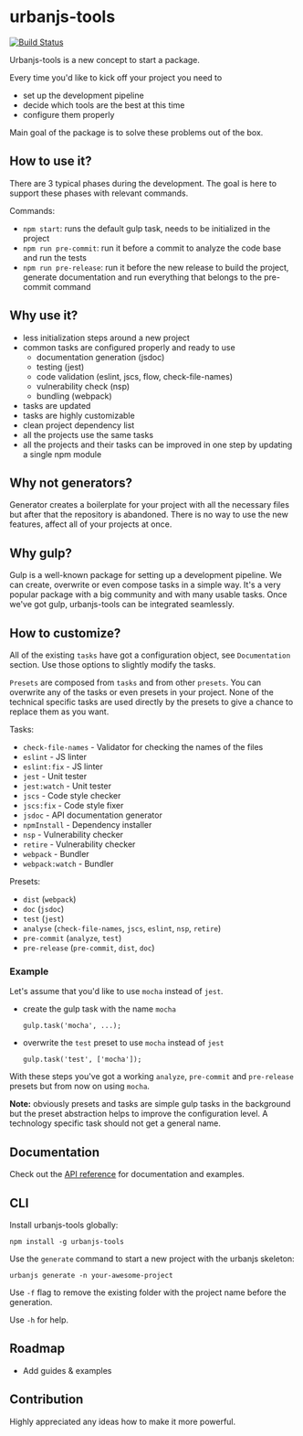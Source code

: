 # urbanjs-tools
[![Build Status](https://travis-ci.org/urbanjs/tools.svg?branch=master)](https://travis-ci.org/urbanjs/tools)

Urbanjs-tools is a new concept to start a package.

Every time you'd like to kick off your project you
need to
- set up the development pipeline
- decide which tools are the best at this time
- configure them properly

Main goal of the package is to solve these problems out of the box.

## How to use it?

There are 3 typical phases during the development. The goal is here to support
these phases with relevant commands.

Commands:
- `npm start`: runs the default gulp task, needs to be initialized in the project
- `npm run pre-commit`: run it before a commit to analyze the code base and run the tests
- `npm run pre-release`: run it before the new release to build the project,
generate documentation and run everything that belongs to the pre-commit command

## Why use it?
- less initialization steps around a new project
- common tasks are configured properly and ready to use
    - documentation generation (jsdoc)
    - testing (jest)
    - code validation (eslint, jscs, flow, check-file-names)
    - vulnerability check (nsp)
    - bundling (webpack)
- tasks are updated
- tasks are highly customizable
- clean project dependency list
- all the projects use the same tasks
- all the projects and their tasks can be improved in one step
  by updating a single npm module

## Why not generators?

Generator creates a boilerplate for your project
with all the necessary files but after that the
repository is abandoned. There is no way to use
the new features, affect all of your projects at once.

## Why gulp?

Gulp is a well-known package for setting up a
development pipeline. We can create, overwrite
or even compose tasks in a simple way.
It's a very popular package with a big community
and with many usable tasks. Once we've got gulp,
urbanjs-tools can be integrated seamlessly.

## How to customize?
All of the existing ```tasks``` have got a configuration object, see ```Documentation``` section.
Use those options to slightly modify the tasks.

```Presets``` are composed from ```tasks``` and from other ```presets```.
You can overwrite any of the tasks or even presets in your project. None
of the technical specific tasks are used directly by the presets
to give a chance to replace them as you want.

Tasks:
- ```check-file-names``` - Validator for checking the names of the files
- ```eslint``` - JS linter
- ```eslint:fix``` - JS linter
- ```jest``` - Unit tester
- ```jest:watch``` - Unit tester
- ```jscs``` - Code style checker
- ```jscs:fix``` - Code style fixer
- ```jsdoc``` - API documentation generator
- ```npmInstall``` - Dependency installer
- ```nsp``` - Vulnerability checker
- ```retire``` - Vulnerability checker
- ```webpack``` - Bundler
- ```webpack:watch``` - Bundler

Presets:
- ```dist``` (```webpack```)
- ```doc``` (```jsdoc```)
- ```test``` (```jest```)
- ```analyse``` (```check-file-names```, ```jscs```, ```eslint```, ```nsp```, ```retire```)
- ```pre-commit``` (```analyze```, ```test```)
- ```pre-release``` (```pre-commit```, ```dist```, ```doc```)

### Example
Let's assume that you'd like to use ```mocha``` instead of ```jest```.
- create the gulp task with the name ```mocha```

    ```gulp.task('mocha', ...);```
- overwrite the ```test``` preset to use ```mocha``` instead of ```jest```

    ```gulp.task('test', ['mocha']);```

With these steps you've got a working ```analyze```,
```pre-commit``` and ```pre-release``` presets but from now on
using ```mocha```.

**Note:**
obviously presets and tasks are simple gulp tasks in the background
but the preset abstraction helps to improve the configuration level.
A technology specific task should not get a general name.

## Documentation
Check out the [API reference](http://urbanjs.github.io/tools/)
for documentation and examples.

## CLI
Install urbanjs-tools globally:

```npm install -g urbanjs-tools```

Use the ```generate``` command to start a
new project with the urbanjs skeleton:

```urbanjs generate -n your-awesome-project```

Use ```-f``` flag to remove the existing folder with
the project name before the generation.

Use ```-h``` for help.

## Roadmap
- Add guides & examples

## Contribution
Highly appreciated any ideas how to make it more powerful.
